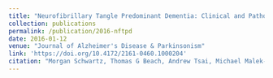 ```yaml
---
title: "Neurofibrillary Tangle Predominant Dementia: Clinical and Pathological Description in a Case Series"
collection: publications
permalink: /publication/2016-nftpd
date: 2016-01-12
venue: "Journal of Alzheimer's Disease & Parkinsonism"
link: 'https://doi.org/10.4172/2161-0460.1000204'
citation: "Morgan Schwartz, Thomas G Beach, Andrew Tsai, Michael Malek-Ahmadi, Sandra Jacobson, Lucia I Sue, Kathryn Davis, Marwan N Sabbagh and Geidy Serrano. 2016. &quot;Neurofibrillary Tangle Predominant Dementia: Clinical and Pathological Description in a Case Series.&quot; <i>Journal of Alzheimer's Disease & Parkinsonism</i> doi:10.4172/2161-0460.1000204"
---
```

